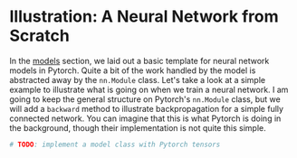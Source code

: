 # Illustration: A Neural Network from Scratch

In the [models](getting_started/models.md) section, we laid out a basic
template for neural network models in Pytorch. Quite a bit of the work 
handled by the model is abstracted away by the `nn.Module` class. Let's 
take a look at a simple example to illustrate what is going on when we 
train a neural network. I am going to keep the general structure on 
Pytorch's `nn.Module` class, but we will add a `backward` method to 
illustrate backpropagation for a simple fully connected network. You can
imagine that this is what Pytorch is doing in the background, though their
implementation is not quite this simple.

```python
# TODO: implement a model class with Pytorch tensors
```